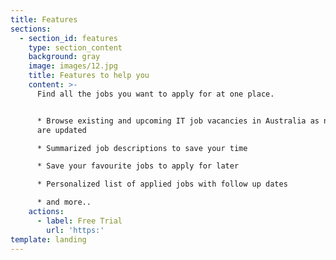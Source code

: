```yaml
---
title: Features
sections:
  - section_id: features
    type: section_content
    background: gray
    image: images/12.jpg
    title: Features to help you
    content: >-
      Find all the jobs you want to apply for at one place.


      * Browse existing and upcoming IT job vacancies in Australia as new jobs
      are updated

      * Summarized job descriptions to save your time 

      * Save your favourite jobs to apply for later

      * Personalized list of applied jobs with follow up dates

      * and more..
    actions:
      - label: Free Trial
        url: 'https:'
template: landing
---
```

